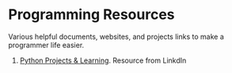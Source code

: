 # Programming Resources
Various helpful documents, websites, and projects links to make a programmer life easier.

1. [Python Projects & Learning](./Python_Projects_Links.md). Resource from LinkdIn
